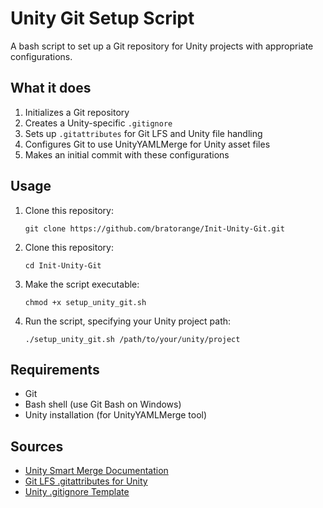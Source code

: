 # Unity Git Setup Script

A bash script to set up a Git repository for Unity projects with appropriate configurations.

## What it does

1. Initializes a Git repository
2. Creates a Unity-specific `.gitignore`
3. Sets up `.gitattributes` for Git LFS and Unity file handling
4. Configures Git to use UnityYAMLMerge for Unity asset files
5. Makes an initial commit with these configurations

## Usage

1. Clone this repository:
   ```
   git clone https://github.com/bratorange/Init-Unity-Git.git
   ```
2. Clone this repository:
   ```
   cd Init-Unity-Git
   ```
3. Make the script executable:
   ```
   chmod +x setup_unity_git.sh
   ```
4. Run the script, specifying your Unity project path:
   ```
   ./setup_unity_git.sh /path/to/your/unity/project
   ```

## Requirements

- Git
- Bash shell (use Git Bash on Windows)
- Unity installation (for UnityYAMLMerge tool)

## Sources

- [Unity Smart Merge Documentation](https://docs.unity3d.com/Manual/SmartMerge.html)
- [Git LFS .gitattributes for Unity](https://gist.github.com/Srfigie/77b5c15bc5eb61733a74d34d10b3ed87)
- [Unity .gitignore Template](https://www.toptal.com/developers/gitignore/api/unity)
